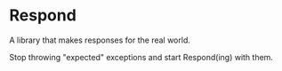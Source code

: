 # Respond

A library that makes responses for the real world.

 Stop throwing "expected" exceptions and start Respond(ing) with them.
